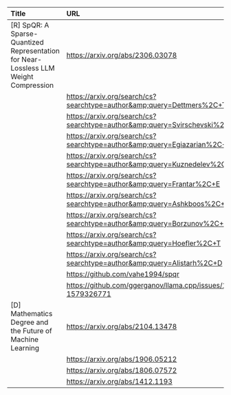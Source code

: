 | Title                                                                                | URL                                                                        |   Score | Date                |
|:-------------------------------------------------------------------------------------|:---------------------------------------------------------------------------|--------:|:--------------------|
| [R] SpQR: A Sparse-Quantized Representation for Near-Lossless LLM Weight Compression | https://arxiv.org/abs/2306.03078                                           |      81 | 2023-06-07 11:37:36 |
|                                                                                      | https://arxiv.org/search/cs?searchtype=author&amp;query=Dettmers%2C+T      |         |                     |
|                                                                                      | https://arxiv.org/search/cs?searchtype=author&amp;query=Svirschevski%2C+R  |         |                     |
|                                                                                      | https://arxiv.org/search/cs?searchtype=author&amp;query=Egiazarian%2C+V    |         |                     |
|                                                                                      | https://arxiv.org/search/cs?searchtype=author&amp;query=Kuznedelev%2C+D    |         |                     |
|                                                                                      | https://arxiv.org/search/cs?searchtype=author&amp;query=Frantar%2C+E       |         |                     |
|                                                                                      | https://arxiv.org/search/cs?searchtype=author&amp;query=Ashkboos%2C+S      |         |                     |
|                                                                                      | https://arxiv.org/search/cs?searchtype=author&amp;query=Borzunov%2C+A      |         |                     |
|                                                                                      | https://arxiv.org/search/cs?searchtype=author&amp;query=Hoefler%2C+T       |         |                     |
|                                                                                      | https://arxiv.org/search/cs?searchtype=author&amp;query=Alistarh%2C+D      |         |                     |
|                                                                                      | https://github.com/vahe1994/spqr                                           |         |                     |
|                                                                                      | https://github.com/ggerganov/llama.cpp/issues/1713#issuecomment-1579326771 |         |                     |
| [D] Mathematics Degree and the Future of Machine Learning                            | https://arxiv.org/abs/2104.13478                                           |      41 | 2023-06-06 12:26:16 |
|                                                                                      | https://arxiv.org/abs/1906.05212                                           |         |                     |
|                                                                                      | https://arxiv.org/abs/1806.07572                                           |         |                     |
|                                                                                      | https://arxiv.org/abs/1412.1193                                            |         |                     |